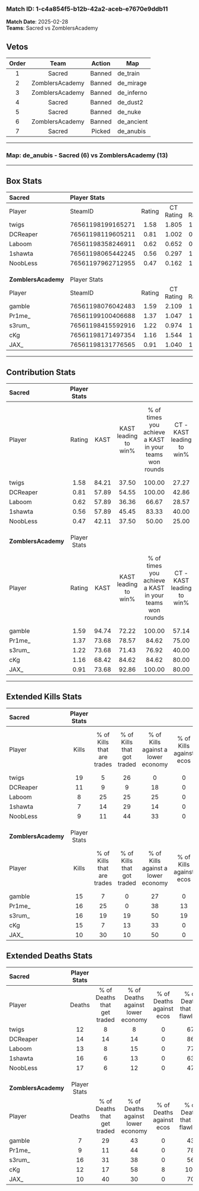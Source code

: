 ### Match ID: 1-c4a854f5-b12b-42a2-aceb-e7670e9ddb11  
**Match Date**: 2025-02-28  
**Teams**: Sacred vs ZomblersAcademy  

## Vetos  

| Order | Team | Action | Map |
| :---: | :--: | :----: | --- |
| 1 | Sacred | Banned | de_train |
| 2 | ZomblersAcademy | Banned | de_mirage |
| 3 | ZomblersAcademy | Banned | de_inferno |
| 4 | Sacred | Banned | de_dust2 |
| 5 | Sacred | Banned | de_nuke |
| 6 | ZomblersAcademy | Banned | de_ancient |
| 7 | Sacred | Picked | de_anubis |

---  

### **Map**: de_anubis - Sacred (6) vs ZomblersAcademy (13)  
---  

## Box Stats  

| **Sacred**          | Player Stats      |        |           |          |       |       |       |         |        |      |     |
| :- | :- | :-: | :-: | :-: | :-: | :-: | :-: | :-: | :-: | :-: | :-: |
| Player              | SteamID           | Rating | CT Rating | T Rating | KAST  |  ADR  | Kills | Assists | Deaths | K/D  | HS% |
| twigs               | 76561198199165271 |  1.58  |   1.805   |  1.282   | 84.21 | 109.1 |  19   |    6    |   12   | 1.58 | 42  |
| DCReaper            | 76561198119605211 |  0.81  |   1.002   |  0.633   | 57.89 | 64.7  |  11   |    2    |   14   | 0.79 | 36  |
| Laboom              | 76561198358246911 |  0.62  |   0.652   |  0.646   | 57.89 | 39.9  |   8   |    1    |   13   | 0.62 | 50  |
| 1shawta             | 76561198065442245 |  0.56  |   0.297   |  1.077   | 57.89 | 56.4  |   7   |    4    |   16   | 0.44 | 28  |
| NoobLess            | 76561197962712955 |  0.47  |   0.162   |  1.011   | 42.11 | 50.8  |   9   |    2    |   17   | 0.53 | 22  |
|                     |                   |        |           |          |       |       |       |         |        |      |     |
|                     |                   |        |           |          |       |       |       |         |        |      |     |
|                     |                   |        |           |          |       |       |       |         |        |      |     |
| **ZomblersAcademy** | Player Stats      |        |           |          |       |       |       |         |        |      |     |
| Player              | SteamID           | Rating | CT Rating | T Rating | KAST  |  ADR  | Kills | Assists | Deaths | K/D  | HS% |
| gamble              | 76561198076042483 |  1.59  |   2.109   |  1.393   | 94.74 | 96.3  |  15   |    9    |   7    | 2.14 | 46  |
| Pr1me_              | 76561199100406688 |  1.37  |   1.047   |  1.613   | 73.68 | 85.3  |  16   |    5    |   9    | 1.78 | 56  |
| s3rum_              | 76561198415592916 |  1.22  |   0.974   |  1.590   | 73.68 | 93.8  |  16   |    7    |   16   | 1.00 | 62  |
| cKg                 | 76561198171497354 |  1.16  |   1.544   |  1.030   | 68.42 | 76.8  |  15   |    2    |   12   | 1.25 | 40  |
| JAX_                | 76561198131776565 |  0.91  |   1.040   |  1.019   | 73.68 | 43.5  |  10   |    0    |   10   | 1.00 | 60  |
---  

## Contribution Stats  

| **Sacred**          | Player Stats |       |                      |                                                        |                           |                                                             |                          |                                                            |
| :- | :-: | :-: | :-: | :-: | :-: | :-: | :-: | :-: |
| Player              |    Rating    | KAST  | KAST leading to win% | % of times you achieve a KAST in your teams won rounds | CT - KAST leading to win% | CT - % of times you achieve a KAST in your teams won rounds | T - KAST leading to win% | T - % of times you achieve a KAST in your teams won rounds |
| twigs               |     1.58     | 84.21 |        37.50         |                         100.00                         |           27.27           |                           100.00                            |          60.00           |                           100.00                           |
| DCReaper            |     0.81     | 57.89 |        54.55         |                         100.00                         |           42.86           |                           100.00                            |          75.00           |                           100.00                           |
| Laboom              |     0.62     | 57.89 |        36.36         |                         66.67                          |           28.57           |                            66.67                            |          50.00           |                           66.67                            |
| 1shawta             |     0.56     | 57.89 |        45.45         |                         83.33                          |           40.00           |                            66.67                            |          50.00           |                           100.00                           |
| NoobLess            |     0.47     | 42.11 |        37.50         |                         50.00                          |           25.00           |                            33.33                            |          50.00           |                           66.67                            |
|                     |              |       |                      |                                                        |                           |                                                             |                          |                                                            |
|                     |              |       |                      |                                                        |                           |                                                             |                          |                                                            |
|                     |              |       |                      |                                                        |                           |                                                             |                          |                                                            |
| **ZomblersAcademy** | Player Stats |       |                      |                                                        |                           |                                                             |                          |                                                            |
| Player              |    Rating    | KAST  | KAST leading to win% | % of times you achieve a KAST in your teams won rounds | CT - KAST leading to win% | CT - % of times you achieve a KAST in your teams won rounds | T - KAST leading to win% | T - % of times you achieve a KAST in your teams won rounds |
| gamble              |     1.59     | 94.74 |        72.22         |                         100.00                         |           57.14           |                           100.00                            |          81.82           |                           100.00                           |
| Pr1me_              |     1.37     | 73.68 |        78.57         |                         84.62                          |           75.00           |                            75.00                            |          80.00           |                           88.89                            |
| s3rum_              |     1.22     | 73.68 |        71.43         |                         76.92                          |           40.00           |                            50.00                            |          88.89           |                           88.89                            |
| cKg                 |     1.16     | 68.42 |        84.62         |                         84.62                          |           80.00           |                           100.00                            |          87.50           |                           77.78                            |
| JAX_                |     0.91     | 73.68 |        92.86         |                         100.00                         |           80.00           |                           100.00                            |          100.00          |                           100.00                           |
---  

## Extended Kills Stats  

| **Sacred**          | Player Stats |                            |                            |                                    |                         |                              |                                 |                                       |                    |           |
| :- | :-: | :-: | :-: | :-: | :-: | :-: | :-: | :-: | :-: | :-: |
| Player              |    Kills     | % of Kills that are trades | % of Kills that got traded | % of Kills against a lower economy | % of Kills against ecos | % of Kills that are flawless | % of Kills that are close duels | % of Kills that are assisted by flash | Pistol Round Kills | AWP Kills |
| twigs               |      19      |             5              |             26             |                 0                  |            0            |              68              |                5                |                   0                   |         0          |     0     |
| DCReaper            |      11      |             9              |             9              |                 18                 |            0            |              82              |                0                |                   9                   |         5          |     2     |
| Laboom              |      8       |             25             |             25             |                 25                 |            0            |             100              |                0                |                  25                   |         0          |     0     |
| 1shawta             |      7       |             14             |             29             |                 14                 |            0            |              43              |               14                |                  14                   |         0          |     1     |
| NoobLess            |      9       |             11             |             44             |                 33                 |            0            |              56              |                0                |                  11                   |         0          |     2     |
|                     |              |                            |                            |                                    |                         |                              |                                 |                                       |                    |           |
|                     |              |                            |                            |                                    |                         |                              |                                 |                                       |                    |           |
|                     |              |                            |                            |                                    |                         |                              |                                 |                                       |                    |           |
| **ZomblersAcademy** | Player Stats |                            |                            |                                    |                         |                              |                                 |                                       |                    |           |
| Player              |    Kills     | % of Kills that are trades | % of Kills that got traded | % of Kills against a lower economy | % of Kills against ecos | % of Kills that are flawless | % of Kills that are close duels | % of Kills that are assisted by flash | Pistol Round Kills | AWP Kills |
| gamble              |      15      |             7              |             0              |                 27                 |            0            |              40              |                7                |                   0                   |         1          |     1     |
| Pr1me_              |      16      |             25             |             0              |                 38                 |           13            |              69              |                0                |                   6                   |         0          |     0     |
| s3rum_              |      16      |             19             |             19             |                 50                 |           19            |              69              |                6                |                   6                   |         0          |     2     |
| cKg                 |      15      |             7              |             13             |                 33                 |            0            |              87              |                7                |                   0                   |         7          |     5     |
| JAX_                |      10      |             30             |             10             |                 50                 |            0            |              60              |               10                |                  10                   |         0          |     2     |
## Extended Deaths Stats  

| **Sacred**          | Player Stats |                             |                                   |                          |                               |                            |                           |               |
| :- | :-: | :-: | :-: | :-: | :-: | :-: | :-: | :-: |
| Player              |    Deaths    | % of Deaths that get traded | % of Deaths against lower economy | % of Deaths against ecos | % of Deaths that are flawless | % of Deaths that are close | % of Deaths while blinded | Deaths to AWP |
| twigs               |      12      |              8              |                 8                 |            0             |              67               |             8              |             8             |       2       |
| DCReaper            |      14      |             14              |                14                 |            0             |              86               |             7              |             0             |       2       |
| Laboom              |      13      |              8              |                15                 |            0             |              77               |             0              |             0             |       2       |
| 1shawta             |      16      |              6              |                13                 |            0             |              63               |             6              |             6             |       2       |
| NoobLess            |      17      |              6              |                12                 |            0             |              47               |             6              |             6             |       0       |
|                     |              |                             |                                   |                          |                               |                            |                           |               |
|                     |              |                             |                                   |                          |                               |                            |                           |               |
|                     |              |                             |                                   |                          |                               |                            |                           |               |
| **ZomblersAcademy** | Player Stats |                             |                                   |                          |                               |                            |                           |               |
| Player              |    Deaths    | % of Deaths that get traded | % of Deaths against lower economy | % of Deaths against ecos | % of Deaths that are flawless | % of Deaths that are close | % of Deaths while blinded | Deaths to AWP |
| gamble              |      7       |             29              |                43                 |            0             |              43               |             14             |            14             |       1       |
| Pr1me_              |      9       |             11              |                44                 |            0             |              78               |             11             |             0             |       0       |
| s3rum_              |      16      |             31              |                38                 |            0             |              56               |             0              |             6             |       2       |
| cKg                 |      12      |             17              |                58                 |            8             |              100              |             0              |            25             |       1       |
| JAX_                |      10      |             40              |                30                 |            0             |              70               |             0              |             0             |       1       |
